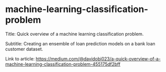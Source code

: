 # machine-learning-classification-problem

Title: Quick overview of a machine learning classification problem.

Subtitle: Creating an ensemble of loan prediction models on a bank loan customer dataset.

Link to article: https://medium.com/@davidobi023/a-quick-overview-of-a-machine-learning-classification-problem-455175df2bff


 

 

 

 

